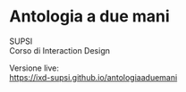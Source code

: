 # Antologia a due mani
SUPSI  
Corso di Interaction Design

Versione live:  
https://ixd-supsi.github.io/antologiaaduemani

